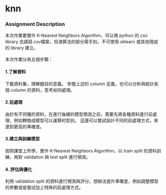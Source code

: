 # knn
<h3>Assignment Description</h3>
本次作業要實作 K-Nearest Neighbors Algorithm，可以用 python 的 csv library 去讀寫.csv檔案，但演算法的部分需手刻，不可使用 sklearn 或其他現成的 library 建立。<br>
<br>
本次作業分為五個步驟：<br>
<h4>1.了解資料</h4>
下載資料集，理解題目的意義。
參閱上述的 column 定義，也可以分析與統計各個 column 的資料，思考如何處理。
<h4>2.前處理</h4>
由於有不同種的資料，在進行後續的模型預測之前，需要先將各種資料進行前處理，例如轉換成模型可以運算的型別。
這邊可以嘗試設計不同的前處理方式，來達到更高的準確度。
<h4>3.建立與訓練模型</h4>
按照課堂上所學，實作 K-Nearest Neighbors Algorithm，以 train split 的資料訓練，再對 validation 與 test split 進行預測。
<h4>4. 評估與優化</h4>
利用 validation split 的資料進行預測與評分，想辦法提升準確度，例如調整模型的參數或是嘗試加上特殊的前處理方式。
